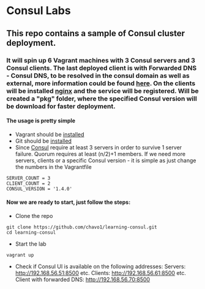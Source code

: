 # Consul Labs

## This repo contains a sample of Consul cluster deployment. 
### It will spin up 6 Vagrant machines with 3 Consul servers and 3 Consul clients. The last deployed client is with Forwarded DNS - Consul DNS, to be resolved in the consul domain as well as external, more information could be found [here](https://www.consul.io/docs/guides/forwarding.html). On the clients will be installed [nginx](https://www.nginx.com/resources/wiki/) and the service will be registered. Will be created a "pkg" folder, where the specified Consul version will be download for faster deployment.

#### The usage is pretty simple

- Vagrant should be [installed](https://www.vagrantup.com/)
- Git should be [installed](https://git-scm.com/)
- Since [Consul](https://www.consul.io/) require at least 3 servers in order to survive 1 server failure. Quorum requires at least (n/2)+1 members. If we need more servers, clients or a specific Consul version - it is simple as just change the numbers in the Vagrantfile
```
SERVER_COUNT = 3
CLIENT_COUNT = 2
CONSUL_VERSION = '1.4.0'
```

#### Now we are ready to start, just follow the steps:

- Clone the repo
```
git clone https://github.com/chavo1/learning-consul.git
cd learning-consul
```
- Start the lab
```
vagrant up
```
- Check if Consul UI is available on the following addresses:
Servers: http://192.168.56.51:8500 etc.
Clients: http://192.168.56.61:8500 etc.
Client with forwarded DNS: http://192.168.56.70:8500
